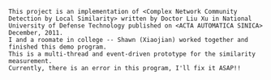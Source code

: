 	This project is an implementation of <Complex Network Community Detection by Local Similarity> written by Doctor Liu Xu in National University of Defense Technology published on <ACTA AUTOMATICA SINICA> December, 2011.
	I and a roomate in college -- Shawn (Xiaojian) worked together and finished this demo program.
	This is a multi-thread and event-driven prototype for the similarity measurement.
	Currently, there is an error in this program, I'll fix it ASAP!!

